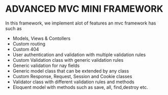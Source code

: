 # ADVANCED MVC MINI FRAMEWORK

In this framework, we implement alot of features an mvc framework has such as

- Models, Views & Contollers
- Custom routing
- Custom 404
- User authentication and validation with multiple validation rules
- Custom Validation class with generic validation rules
- Generic validation for nay fields
- Generic model class that can be extended by any class
- Custom Response, Request, Session and Cookie classes
- Validator class with different validation rules and methods
- Eloquent model with methods such as save, all, find,destroy etc.
